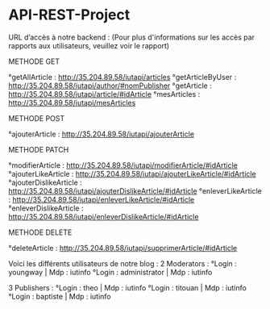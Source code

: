 # API-REST-Project

URL d’accès à notre backend : (Pour plus d'informations sur les accès par rapports aux utilisateurs, veuillez voir le rapport)

METHODE GET

°getAllArticle : http://35.204.89.58/iutapi/articles
°getArticleByUser : http://35.204.89.58/iutapi/author/#nomPublisher
°getArticle : http://35.204.89.58/iutapi/article/#idArticle
°mesArticles : http://35.204.89.58/iutapi/mesArticles

METHODE POST

°ajouterArticle : http://35.204.89.58/iutapi/ajouterArticle

METHODE PATCH

°modifierArticle : http://35.204.89.58/iutapi/modifierArticle/#idArticle
°ajouterLikeArticle : http://35.204.89.58/iutapi/ajouterLikeArticle/#idArticle
°ajouterDislikeArticle : http://35.204.89.58/iutapi/ajouterDislikeArticle/#idArticle
°enleverLikeArticle : http://35.204.89.58/iutapi/enleverLikeArticle/#idArticle
°enleverDislikeArticle : http://35.204.89.58/iutapi/enleverDislikeArticle/#idArticle

METHODE DELETE

°deleteArticle : http://35.204.89.58/iutapi/supprimerArticle/#idArticle


Voici les différents utilisateurs de notre blog :
2 Moderators :
°Login : youngway | Mdp : iutinfo
°Login : administrator | Mdp : iutinfo

3 Publishers :
°Login : theo | Mdp : iutinfo
°Login : titouan | Mdp : iutinfo
°Login : baptiste | Mdp : iutinfo
